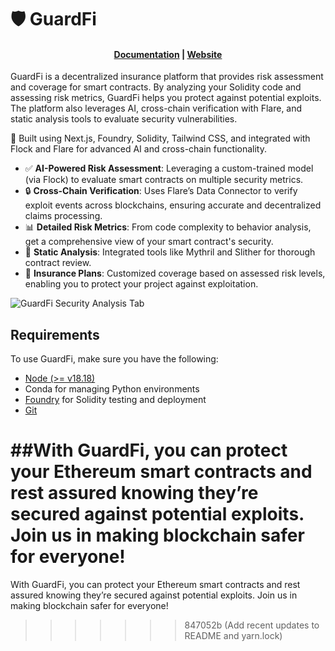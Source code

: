 # 🛡️ GuardFi

<h4 align="center">
  <a href="https://GuardFi.io/docs">Documentation</a> |
  <a href="https://GuardFi.io">Website</a>
</h4>

GuardFi is a decentralized insurance platform that provides risk assessment and coverage for smart contracts. By analyzing your Solidity code and assessing risk metrics, GuardFi helps you protect against potential exploits. The platform also leverages AI, cross-chain verification with Flare, and static analysis tools to evaluate security vulnerabilities.

🚀 Built using Next.js, Foundry, Solidity, Tailwind CSS, and integrated with Flock and Flare for advanced AI and cross-chain functionality.

- ✅ **AI-Powered Risk Assessment**: Leveraging a custom-trained model (via Flock) to evaluate smart contracts on multiple security metrics.
- 🔒 **Cross-Chain Verification**: Uses Flare’s Data Connector to verify exploit events across blockchains, ensuring accurate and decentralized claims processing.
- 📊 **Detailed Risk Metrics**: From code complexity to behavior analysis, get a comprehensive view of your smart contract's security.
- 📝 **Static Analysis**: Integrated tools like Mythril and Slither for thorough contract review.
- 💼 **Insurance Plans**: Customized coverage based on assessed risk levels, enabling you to protect your project against exploitation.

![GuardFi Security Analysis Tab](https://your-image-url.com/GuardFi-analysis.png)

## Requirements

To use GuardFi, make sure you have the following:

- [Node (>= v18.18)](https://nodejs.org/en/download/)
- Conda for managing Python environments
- [Foundry](https://getfoundry.sh/) for Solidity testing and deployment
- [Git](https://git-scm.com/downloads)


##With GuardFi, you can protect your Ethereum smart contracts and rest assured knowing they’re secured against potential exploits. Join us in making blockchain safer for everyone!
=======
With GuardFi, you can protect your Ethereum smart contracts and rest assured knowing they’re secured against potential exploits. Join us in making blockchain safer for everyone!
>>>>>>> 847052b (Add recent updates to README and yarn.lock)
